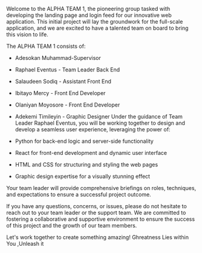 

Welcome to the ALPHA TEAM 1, the pioneering group tasked with developing the landing page and login feed for our innovative web application. This initial project will lay the groundwork for the full-scale application, and we are excited to have a talented team on board to bring this vision to life.

The ALPHA TEAM 1 consists of:

- Adesokan Muhammad-Supervisor
- Raphael Eventus - Team Leader Back End
- Salaudeen Sodiq - Assistant Front End
- Ibitayo Mercy - Front End Developer
- Olaniyan Moyosore - Front End Developer 
- Adekemi Timileyin - Graphic Designer 
Under the guidance of Team Leader Raphael Eventus, you will be working together to design and develop a seamless user experience, leveraging the power of:

- Python for back-end logic and server-side functionality
- React for front-end development and dynamic user interface
- HTML and CSS for structuring and styling the web pages
- Graphic design expertise for a visually stunning effect

Your team leader will provide comprehensive briefings on roles, techniques, and expectations to ensure a successful project outcome.

If you have any questions, concerns, or issues, please do not hesitate to reach out to your team leader or the support team. We are committed to fostering a collaborative and supportive environment to ensure the success of this project and the growth of our team members.

Let's work together to create something amazing!
Ghreatness Lies within You ,Unleash it 
